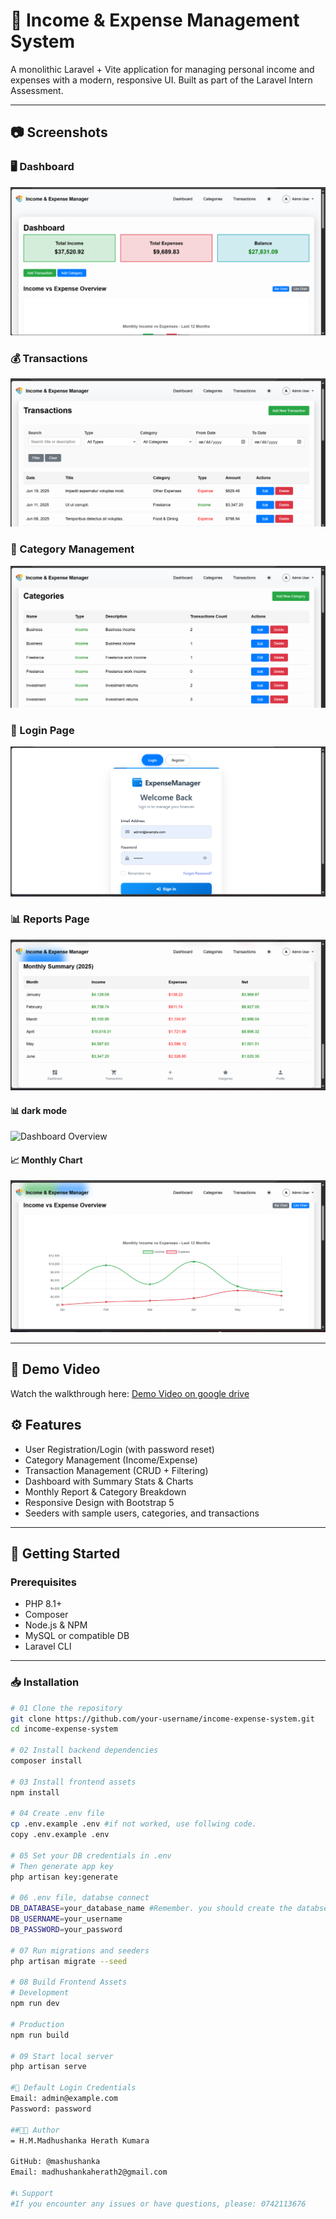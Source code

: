 # 💼 Income & Expense Management System

A monolithic Laravel + Vite application for managing personal income and expenses with a modern, responsive UI. Built as part of the Laravel Intern Assessment.

---

## 📷 Screenshots

### 🖥 Dashboard
![Dashboard](screenshots/dashboard.png)

### 💰 Transactions
![Transactions](screenshots/transactions.png)

### 📂 Category Management
![Categories](screenshots/categories.png)

### 🔐 Login Page
![Login](screenshots/login.png)

### 📊 Reports Page
![Reports](screenshots/report.png)

#### 📊 dark mode
![Dashboard Overview](screenshots/darkmode.png)

#### 📈 Monthly Chart
![Dashboard Chart](screenshots/linechart.png)

---

## 🎥 Demo Video

Watch the walkthrough here: [Demo Video on google drive](https://drive.google.com/file/d/16CeWefrPo-j94SyeNLNKmJBNfVa4ZHV1/view?usp=sharing)

## ⚙️ Features

- User Registration/Login (with password reset)
- Category Management (Income/Expense)
- Transaction Management (CRUD + Filtering)
- Dashboard with Summary Stats & Charts
- Monthly Report & Category Breakdown
- Responsive Design with Bootstrap 5
- Seeders with sample users, categories, and transactions

---

## 🚀 Getting Started

### Prerequisites

- PHP 8.1+
- Composer
- Node.js & NPM
- MySQL or compatible DB
- Laravel CLI

---

### 📥 Installation

```bash
# 01 Clone the repository
git clone https://github.com/your-username/income-expense-system.git
cd income-expense-system

# 02 Install backend dependencies
composer install

# 03 Install frontend assets
npm install

# 04 Create .env file
cp .env.example .env #if not worked, use follwing code. 
copy .env.example .env

# 05 Set your DB credentials in .env
# Then generate app key
php artisan key:generate

# 06 .env file, databse connect
DB_DATABASE=your_database_name #Remember. you should create the databse using mysql(xamp) or ant databse ms and create the databse first
DB_USERNAME=your_username
DB_PASSWORD=your_password

# 07 Run migrations and seeders
php artisan migrate --seed

# 08 Build Frontend Assets
# Development
npm run dev

# Production
npm run build

# 09 Start local server
php artisan serve

#👤 Default Login Credentials
Email: admin@example.com
Password: password

##👨‍💻 Author
= H.M.Madhushanka Herath Kumara 

GitHub: @mashushanka
Email: madhushankaherath2@gmail.com

#📞 Support
#If you encounter any issues or have questions, please: 0742113676